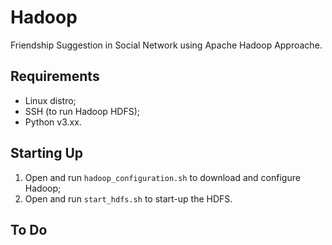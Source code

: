 # Hadoop
Friendship Suggestion in Social Network using Apache Hadoop Approache.

## Requirements
- Linux distro;
- SSH (to run Hadoop HDFS);
- Python v3.xx.

## Starting Up
1. Open and run `hadoop_configuration.sh` to download and configure Hadoop;
2. Open and run `start_hdfs.sh` to start-up the HDFS.  

## To Do

